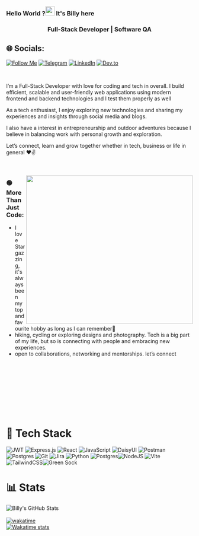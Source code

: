### Hello World ?<img src="https://raw.githubusercontent.com/MartinHeinz/MartinHeinz/master/wave.gif" width="25px"> It's Billy here

<h3 align="center">Full-Stack Developer | Software QA</h3>

## 🌐 Socials:

[![Follow Me](https://img.shields.io/badge/Follow%20Me-1DA1F2?logo=x&logoColor=white&style=for-the-badge)](https://x.com/viper_droid)
[![Telegram](https://img.shields.io/badge/Telegram-26A5E4?logo=telegram&logoColor=white&style=for-the-badge)](https://t.me/viperdroided)
[![LinkedIn](https://img.shields.io/badge/LinkedIn-0077B5?logo=linkedin&logoColor=white&style=for-the-badge)](https://www.linkedin.com/in/billyyator//)
[![Dev.to](https://img.shields.io/badge/Dev.to-FFDD57?logo=devdotto&logoColor=black&style=for-the-badge)](https://dev.to/billy_yator)


<br />

I’m a Full-Stack Developer with love for coding and tech in overall. I build efficient, scalable and user-friendly web applications using modern frontend and backend technologies and I test them properly as well


As a tech enthusiast, I enjoy exploring new technologies and sharing my experiences and insights through social media and blogs.

I also have a interest in entrepreneurship and outdoor adventures because I believe in balancing work with personal growth and exploration.

Let’s connect, learn and grow together whether in tech, business or life in general ❤✌<br><br><br>

<img src="https://media4.giphy.com/media/v1.Y2lkPTc5MGI3NjExYmk3Ym0xeGR1aXZ0enNxeTllYml1MjdoZHk1Y3dyN2d2ZXQ0b2lxaCZlcD12MV9pbnRlcm5hbF9naWZfYnlfaWQmY3Q9Zw/w9Sb2fZrLPxHUFxLV2/giphy.gif" width="450" height="400" align="right" >

<h3 align="left">🟢 More Than Just Code:</h3>

<ul>
 <li>I love Stargazzing, it's always been my top and favourite hobby as long as I can remember🌟</li>
  <li>hiking, cycling or exploring designs and photography. Tech is a big part of my life, but so is connecting with people and embracing new experiences.</li>
   <li>open to collaborations, networking and mentorships. let’s connect</li>
</ul><br><br><br><br><br><br><br><br>

# 🧩 Tech Stack

![JWT](https://img.shields.io/badge/JWT-black?style=for-the-badge&logo=JSON%20web%20tokens) ![Express.js](https://img.shields.io/badge/express.js-%23404d59.svg?style=for-the-badge&logo=express&logoColor=%2361DAFB) ![React](https://img.shields.io/badge/react-%2320232a.svg?style=for-the-badge&logo=react&logoColor=%2361DAFB) ![JavaScript](https://img.shields.io/badge/javascript-%23323330.svg?style=for-the-badge&logo=javascript&logoColor=%23F7DF1E) ![DaisyUI](https://img.shields.io/badge/daisyui-5A0EF8?style=for-the-badge&logo=daisyui&logoColor=white) ![Postman](https://img.shields.io/badge/Postman-FF6C37?style=for-the-badge&logo=postman&logoColor=white) ![Postgres](https://img.shields.io/badge/postgres-%23316192.svg?style=for-the-badge&logo=postgresql&logoColor=white) ![Git](https://img.shields.io/badge/git-%23F05033.svg?style=for-the-badge&logo=git&logoColor=white) ![Jira](https://img.shields.io/badge/jira-%230A0FFF.svg?style=for-the-badge&logo=jira&logoColor=white) ![Python](https://img.shields.io/badge/python-3670A0?style=for-the-badge&logo=python&logoColor=ffdd54) ![Postgres](https://img.shields.io/badge/postgres-%23316192.svg?style=for-the-badge&logo=postgresql&logoColor=white)![NodeJS](https://img.shields.io/badge/node.js-6DA55F?style=for-the-badge&logo=node.js&logoColor=white)  ![Vite](https://img.shields.io/badge/vite-%23646CFF.svg?style=for-the-badge&logo=vite&logoColor=white) ![TailwindCSS](https://img.shields.io/badge/tailwindcss-%2338B2AC.svg?style=for-the-badge&logo=tailwind-css&logoColor=white)![Green Sock](https://img.shields.io/badge/green%20sock-88CE02?style=for-the-badge&logo=greensock&logoColor=white)

# 📊 Stats

![Billy's GitHub Stats](https://github-readme-stats.vercel.app/api?username=blyator&theme=gruvbox&hide_border=false&include_all_commits=false&show_icons=true&count_private=false&custom_title=Billy's%20GitHub%20Stats)<br/><br>
[![wakatime](https://wakatime.com/badge/user/62d2ac03-3e1a-4c1f-b2a6-fbbfec642734.svg)](https://wakatime.com/@62d2ac03-3e1a-4c1f-b2a6-fbbfec642734)<br/>
[![Wakatime stats](https://github-readme-stats.vercel.app/api/wakatime?username=blyator&layout=compact&hide_time=true&theme=gruvbox&custom_title=Billy's%20Weekly%20Coding%20Time)](https://wakatime.com/blyator)






<!--START_SECTION:waka-->
<!--END_SECTION:waka-->
